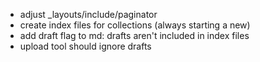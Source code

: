 - adjust _layouts/include/paginator
- create index files for collections (always starting a new)
- add draft flag to md: drafts aren't included in index files
- upload tool should ignore drafts
